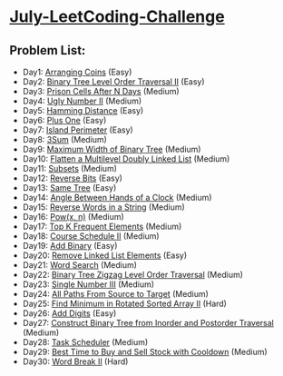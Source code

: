 # [July-LeetCoding-Challenge](https://leetcode.com/explore/challenge/card/july-leetcoding-challenge/)
## Problem List:
- Day1: [Arranging Coins](https://leetcode.com/problems/arranging-coins/) (Easy)
- Day2: [Binary Tree Level Order Traversal II](https://leetcode.com/problems/binary-tree-level-order-traversal-ii/) (Easy)
- Day3: [Prison Cells After N Days](https://leetcode.com/problems/prison-cells-after-n-days/) (Medium)
- Day4: [Ugly Number II](https://leetcode.com/problems/ugly-number-ii/) (Medium)
- Day5: [Hamming Distance](https://leetcode.com/problems/hamming-distance/) (Easy)
- Day6: [Plus One](https://leetcode.com/problems/plus-one/) (Easy)
- Day7: [Island Perimeter](https://leetcode.com/problems/island-perimeter/) (Easy)
- Day8: [3Sum](https://leetcode.com/problems/3sum/) (Medium)
- Day9: [Maximum Width of Binary Tree](https://leetcode.com/problems/maximum-width-of-binary-tree/) (Medium)
- Day10: [Flatten a Multilevel Doubly Linked List](https://leetcode.com/problems/flatten-a-multilevel-doubly-linked-list/) (Medium)
- Day11: [Subsets](https://leetcode.com/problems/subsets/) (Medium)
- Day12: [Reverse Bits](https://leetcode.com/problems/reverse-bits/) (Easy)
- Day13: [Same Tree](https://leetcode.com/problems/same-tree/) (Easy)
- Day14: [Angle Between Hands of a Clock](https://leetcode.com/problems/angle-between-hands-of-a-clock/) (Medium)
- Day15: [Reverse Words in a String](https://leetcode.com/problems/reverse-words-in-a-string/) (Medium)
- Day16: [Pow(x, n)](https://leetcode.com/problems/powx-n/) (Medium)
- Day17: [Top K Frequent Elements](https://leetcode.com/problems/top-k-frequent-elements/) (Medium)
- Day18: [Course Schedule II](https://leetcode.com/problems/course-schedule-ii/) (Medium)
- Day19: [Add Binary](https://leetcode.com/problems/add-binary/) (Easy)
- Day20: [Remove Linked List Elements](https://leetcode.com/problems/remove-linked-list-elements/) (Easy)
- Day21: [Word Search](https://leetcode.com/problems/word-search/) (Medium)
- Day22: [Binary Tree Zigzag Level Order Traversal](https://leetcode.com/problems/binary-tree-zigzag-level-order-traversal/) (Medium)
- Day23: [Single Number III](https://leetcode.com/problems/single-number-iii/) (Medium)
- Day24: [All Paths From Source to Target](https://leetcode.com/problems/all-paths-from-source-to-target/) (Medium)
- Day25: [Find Minimum in Rotated Sorted Array II](https://leetcode.com/problems/find-minimum-in-rotated-sorted-array-ii/) (Hard)
- Day26: [Add Digits](https://leetcode.com/problems/add-digits/) (Easy)
- Day27: [Construct Binary Tree from Inorder and Postorder Traversal](https://leetcode.com/problems/construct-binary-tree-from-inorder-and-postorder-traversal/) (Medium)
- Day28: [Task Scheduler](https://leetcode.com/problems/task-scheduler/) (Medium)
- Day29: [Best Time to Buy and Sell Stock with Cooldown](https://leetcode.com/problems/best-time-to-buy-and-sell-stock-with-cooldown/) (Medium)
- Day30: [Word Break II](https://leetcode.com/problems/word-break-ii/) (Hard)
